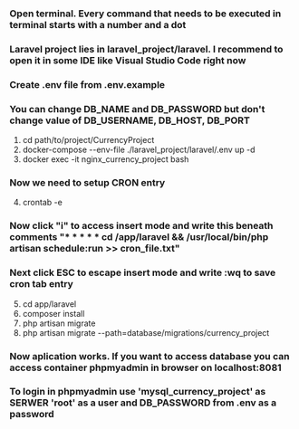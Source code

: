 ### Open terminal. Every command that needs to be executed in terminal starts with a number and a dot
### Laravel project lies in laravel_project/laravel. I recommend to open it in some IDE like Visual Studio Code right now
### Create .env file from .env.example 
### You can change DB_NAME and DB_PASSWORD but don't change value of DB_USERNAME, DB_HOST, DB_PORT
1. cd path/to/project/CurrencyProject
2. docker-compose --env-file ./laravel_project/laravel/.env  up -d
3. docker exec -it nginx_currency_project bash
### Now we need to setup CRON entry
4. crontab -e
### Now click "i" to access insert mode and write this beneath comments "* * * * * cd /app/laravel && /usr/local/bin/php artisan schedule:run >> cron_file.txt"
### Next click ESC to escape insert mode and write :wq to save cron tab entry
5. cd app/laravel
6. composer install
7. php artisan migrate
8. php artisan migrate --path=database/migrations/currency_project
### Now aplication works. If you want to access database you can access container phpmyadmin in browser on localhost:8081 
### To login in phpmyadmin use 'mysql_currency_project' as SERWER 'root' as a user and DB_PASSWORD from .env as a password

